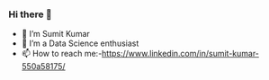 ### Hi there 👋

<!--
**Sk-2424/Sk-2424** is a ✨ _special_ ✨ repository because its `README.md` (this file) appears on your GitHub profile.

Here are some ideas to get you started:

- 🔭 I’m currently working on ...
- 🌱 I’m currently learning ...
- 👯 I’m looking to collaborate on ...
- 🤔 I’m looking for help with ...
- 💬 Ask me about ...
- 📫 How to reach me: ...
- 😄 Pronouns: ...
- ⚡ Fun fact: ...
-->
- 👋 I’m Sumit Kumar
- 👀 I’m a Data Science enthusiast 
- 📫 How to reach me:-https://www.linkedin.com/in/sumit-kumar-550a58175/
